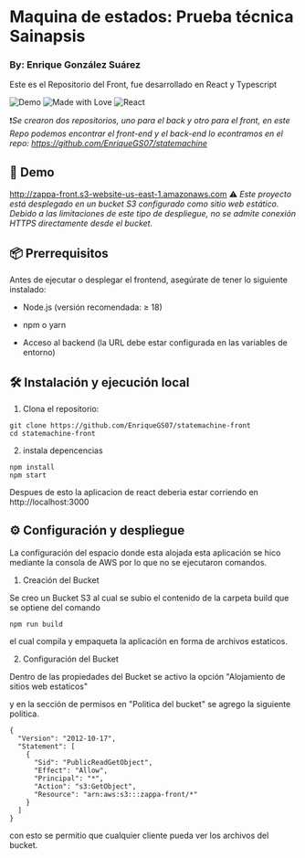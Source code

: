# Maquina de estados: Prueba técnica Sainapsis
### By: Enrique González Suárez

Este es el Repositorio del Front, fue desarrollado en React y Typescript


![Demo](https://img.shields.io/badge/demo-online-blue)
![Made with Love](https://img.shields.io/badge/Made%20with-%E2%9D%A4-red)
![React](https://img.shields.io/badge/react-19.0-blue)

❗*Se crearon dos repositorios, uno para el back y otro para el front, en este Repo podemos encontrar el front-end y el back-end lo econtramos en el repo: https://github.com/EnriqueGS07/statemachine*

## 🚀 Demo

http://zappa-front.s3-website-us-east-1.amazonaws.com
⚠️ *Este proyecto está desplegado en un bucket S3 configurado como sitio web estático. Debido a las limitaciones de este tipo de despliegue, no se admite conexión HTTPS directamente desde el bucket.*

## 📦 Prerrequisitos
Antes de ejecutar o desplegar el frontend, asegúrate de tener lo siguiente instalado:

- Node.js (versión recomendada: ≥ 18)

- npm o yarn

- Acceso al backend (la URL debe estar configurada en las variables de entorno)

## 🛠️ Instalación y ejecución local

1. Clona el repositorio:

```
git clone https://github.com/EnriqueGS07/statemachine-front
cd statemachine-front
```

2. instala depencencias
```
npm install
npm start
```
Despues de esto la aplicacion de react deberia estar corriendo en http://localhost:3000

## ⚙️ Configuración y despliegue 
La configuración del espacio donde esta alojada esta aplicación se hico mediante la consola de AWS por lo que no se ejecutaron comandos.

1. Creación del Bucket

Se creo un Bucket S3 al cual se subio el contenido de la carpeta build que se optiene del comando
```
npm run build
```
el cual compila y empaqueta la aplicación en forma de archivos estaticos.

2. Configuración del Bucket

Dentro de las propiedades del Bucket se activo la opción  "Alojamiento de sitios web estaticos"

y en la sección de permisos en "Politica del bucket" se agrego la siguiente politica.
```
{
  "Version": "2012-10-17",
  "Statement": [
    {
      "Sid": "PublicReadGetObject",
      "Effect": "Allow",
      "Principal": "*",
      "Action": "s3:GetObject",
      "Resource": "arn:aws:s3:::zappa-front/*"
    }
  ]
}
```

con esto se permitio que cualquier cliente pueda ver los archivos del bucket.



